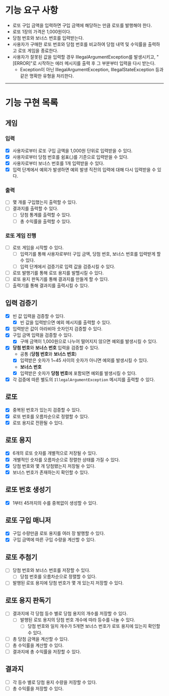 # 기능 요구 사항
- 로또 구입 금액을 입력하면 구입 금액에 해당하는 만큼 로또를 발행해야 한다.
- 로또 1장의 가격은 1,000원이다.
- 당첨 번호와 보너스 번호를 입력받는다.
- 사용자가 구매한 로또 번호와 당첨 번호를 비교하여 당첨 내역 및 수익률을 출력하고 로또 게임을 종료한다.
- 사용자가 잘못된 값을 입력할 경우 IllegalArgumentException를 발생시키고, "[ERROR]"로 시작하는 에러 메시지를 출력 후 그 부분부터 입력을 다시 받는다.
  - Exception이 아닌 IllegalArgumentException, IllegalStateException 등과 같은 명확한 유형을 처리한다.

- - -

# 기능 구현 목록
## 게임
### 입력
- [x] 사용자로부터 로또 구입 금액을 1,000원 단위로 입력받을 수 있다.
- [x] 사용자로부터 당첨 번호를 쉼표(,)를 기준으로 입력받을 수 있다.
- [x] 사용자로부터 보너스 번호를 1개 입력받을 수 있다.
- [x] 입력 단계에서 예외가 발생하면 예외 발생 직전의 입력에 대해 다시 입력받을 수 있다.
### 출력
- [ ] 몇 개를 구입했는지 출력할 수 있다.
- [ ] 결과지를 출력할 수 있다.
  - [ ] 당첨 통계를 출력할 수 있다.
  - [ ] 총 수익률을 출력할 수 있다.
### 로또 게임 진행
- [ ] 로또 게임을 시작할 수 있다.
  - [ ] 입력기를 통해 사용자로부터 구입 금액, 당첨 번호, 보너스 번호를 입력받게 할 수 있다.
  - [ ] 입력 단계에서 검증기로 입력 값을 검증시킬 수 있다.
- [ ] 로또 발행기를 통해 로또 용지를 발핼시킬 수 있다.
- [ ] 로또 용지 판독기를 통해 결과지를 만들게 할 수 있다.
- [ ] 출력기를 통해 결과지를 출력시킬 수 있다.

## 입력 검증기
- [x] 빈 값 입력을 검증할 수 있다.
  - [x] 빈 값을 입력받으면 예외 메시지를 출력할 수 있다.
- [x] 입력받은 값이 아라비아 숫자인지 검증할 수 있다.
- [x] 구입 금액 입력을 검증할 수 있다.
  - [x] 구매 금액이 1,000원으로 나누어 떨어지지 않으면 예외를 발생시킬 수 있다.
- [x] **당첨 번호**와 **보너스 번호** 입력을 검증할 수 있다.
  - 공통 (**당첨 번호**와 **보너스 번호**)
  - [x] 입력받은 숫자가 1~45 사이의 숫자가 아니면 예외를 발생시킬 수 있다.
  - **보너스 번호**
  - [x] 입력받은 숫자가 **당첨 번호**에 포함되면 예외를 발생시킬 수 있다.
- [x] 각 검증에 따른 별도의 `IllegalArgumentException` 메시지를 출력할 수 있다. 

## 로또
- [x] 중복된 번호가 있는지 검증할 수 있다. 
- [x] 로또 번호를 오름차순으로 정렬할 수 있다.
- [x] 로또 용지로 전환될 수 있다.

## 로또 용지
- [x] 6개의 로또 숫자를 개별적으로 저장될 수 있다.
- [x] 개별적인 숫자를 오름차순으로 정렬한 상태를 가질 수 있다.
- [x] 당첨 번호와 몇 개 당첨됐는지 저장될 수 있다.
- [x] 보너스 번호가 존재하는지 확인할 수 있다.

## 로또 번호 생성기
- [x] 1부터 45까지의 수를 중복없이 생성할 수 있다.

## 로또 구입 매니저
- [x] 구입 수량만큼 로또 용지를 여러 장 발행할 수 있다.
- [x] 구입 금액에 따른 구입 수량을 계산할 수 있다.

## 로또 추첨기
- [ ] 당첨 번호와 보너스 번호를 저장할 수 있다.
  - [ ] 당첨 번호를 오름차순으로 정렬할 수 있다.
- [ ] 발행된 로또 용지에 당첨 번호가 몇 개 있는지 저장할 수 있다.

## 로또 용지 판독기
- [ ] 결과지에 각 당첨 등수 별로 당첨 용지의 개수를 저장할 수 있다.
  - [ ] 발행된 로또 용지의 당첨 번호 개수에 따라 등수를 나눌 수 있다.
    - [ ] 당첨 번호와 일치 개수가 5개면 보너스 번호가 로또 용지에 있는지 확인할 수 있다.
- [ ] 총 당첨 금액을 계산할 수 있다.
- [ ] 총 수익률을 계산할 수 있다.
- [ ] 결과지에 총 수익률을 저장할 수 있다.

## 결과지
- [ ] 각 등수 별로 당첨 용지 수량을 저장할 수 있다.
- [ ] 총 수익률을 저장할 수 있다.